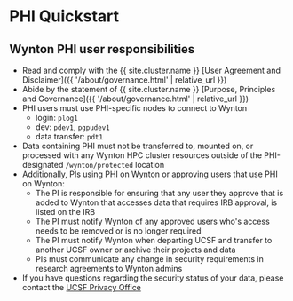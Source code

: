 # PHI Quickstart

## Wynton PHI user responsibilities

- Read and comply with the {{ site.cluster.name }} [User Agreement and Disclaimer]({{ '/about/governance.html' | relative_url }})
- Abide by the statement of {{ site.cluster.name }} [Purpose, Principles and Governance]({{ '/about/governance.html' | relative_url }})
- PHI users must use PHI-specific nodes to connect to Wynton
  - login: `plog1`
  - dev: `pdev1`, `pgpudev1`
  - data transfer: `pdt1`
- Data containing PHI must not be transferred to, mounted on, or processed with any Wynton HPC cluster resources outside of the PHI-designated `/wynton/protected` location
- Additionally, PIs using PHI on Wynton or approving users that use PHI on Wynton:
  - The PI is responsible for ensuring that any user they approve that is added to Wynton that accesses data that requires IRB approval, is listed on the IRB
  - The PI must notify Wynton of any approved users who's access needs to be removed or is no longer required
  - The PI must notify Wynton when departing UCSF and transfer to another UCSF owner or archive their projects and data
  - PIs must communicate any change in security requirements in research agreements to Wynton admins
- If you have questions regarding the security status of your data, please contact the [UCSF Privacy Office](https://hipaa.ucsf.edu/)


